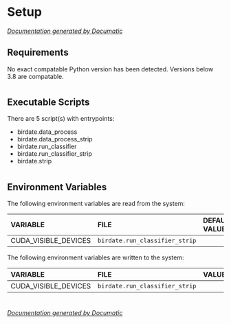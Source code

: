 # Setup

[_Documentation generated by Documatic_](https://www.documatic.com)

<!---Documatic-section-Requirements-start--->
## Requirements

No exact compatable Python version has been detected.
Versions below 3.8 are compatable.

# #
<!---Documatic-section-Requirements-end--->

<!---Documatic-section-Executable Scripts-start--->
## Executable Scripts

There are 5 script(s) with entrypoints:
* birdate.data_process
* birdate.data_process_strip
* birdate.run_classifier
* birdate.run_classifier_strip
* birdate.strip

# #
<!---Documatic-section-Executable Scripts-end--->

<!---Documatic-section-Environment Variables-start--->
## Environment Variables

<!---Documatic-block-env_vars-start--->
The following environment variables are read from the system:

<!---Documatic-block-env_reads-start--->
|VARIABLE|FILE|DEFAULT VALUE|
|:---|:---|:---|
|CUDA_VISIBLE_DEVICES|`birdate.run_classifier_strip`||
<!---Documatic-block-env_reads-end--->

The following environment variables are written to the system:

<!---Documatic-block-env_writes-start--->
|VARIABLE|FILE|VALUE|
|:---|:---|:---|
|CUDA_VISIBLE_DEVICES|`birdate.run_classifier_strip`||
<!---Documatic-block-env_writes-end--->
<!---Documatic-block-env_vars-end--->

# #
<!---Documatic-section-Environment Variables-end--->

[_Documentation generated by Documatic_](https://www.documatic.com)